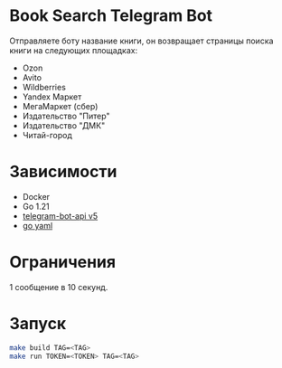 # Book Search Telegram Bot
Отправляете боту название книги, он возвращает страницы поиска книги на следующих площадках:
- Ozon
- Avito
- Wildberries
- Yandex Маркет
- МегаМаркет (сбер)
- Издательство "Питер"
- Издательство "ДМК"
- Читай-город

# Зависимости
- Docker
- Go 1.21
- [telegram-bot-api v5](https://github.com/go-telegram-bot-api/telegram-bot-api)
- [go yaml](https://github.com/go-yaml/yaml)

# Ограничения
1 сообщение в 10 секунд.

# Запуск
```zsh
make build TAG=<TAG>
make run TOKEN=<TOKEN> TAG=<TAG>
```
